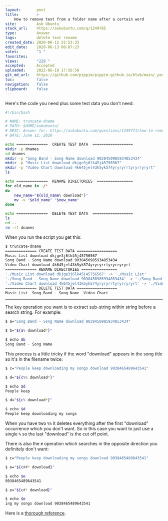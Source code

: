 ```yaml
---
layout:       post
title:        >
    How to remove text from a folder name after a certain word
site:         Ask Ubuntu
stack_url:    https://askubuntu.com/q/1249785
type:         Answer
tags:         delete text rename
created_date: 2020-06-12 22:53:33
edit_date:    2020-06-13 00:07:23
votes:        "1 "
favorites:    
views:        "229 "
accepted:     Accepted
uploaded:     2022-06-19 17:56:58
git_md_url:   https://github.com/pippim/pippim.github.io/blob/main/_posts/2020/2020-06-12-How-to-remove-text-from-a-folder-name-after-a-certain-word.md
toc:          false
navigation:   false
clipboard:    false
---
```


Here's the code you need plus some test data you don't need:



``` bash
#!/bin/bash

# NAME: truncate-dname
# PATH: $HOME/askubuntu/
# DESC: Answer for: https://askubuntu.com/questions/1249771/how-to-remove-text-from-a-folder-name-after-a-certain-word/1249785#1249785
# DATE: June 12, 2020

echo ==============  CREATE TEST DATA  ==================
mkdir -p dnames
cd dnames
mkdir -p "Song Band - Song Name download 9038450985934853434"
mkdir -p "Music List download dkjge3j6lk45j45756567"
mkdir -p "Video Chart download 4k645jel43k5yk574yryryrrtyryrryryrt"
ls

echo ==============  RENAME DIRECTORIES  ================
for old_name in ./*
do
    new_name="${old_name% download*}"
    mv -v "$old_name" "$new_name"
done

echo ==============  DELETE TEST DATA  ==================
ls
cd ..
rm -rf dnames
```

When you run the script you get this:

``` bash
$ truncate-dname
============== CREATE TEST DATA ==================
Music List download dkjge3j6lk45j45756567
Song Band - Song Name download 9038450985934853434
Video Chart download 4k645jel43k5yk574yryryrrtyryrryryrt
============== RENAME DIRECTORIES ================
'./Music List download dkjge3j6lk45j45756567' -> './Music List'
'./Song Band - Song Name download 9038450985934853434' -> './Song Band - Song Name'
'./Video Chart download 4k645jel43k5yk574yryryrrtyryrryryrt' -> './Video Chart'
============== DELETE TEST DATA ==================
Music List  Song Band - Song Name  Video Chart
```


----------


The key operation you want is to extract sub-string within string before a search string. For example:

``` bash
$ a="Song Band - Song Name download 9038450985934853434"

$ b="${a% download*}"

$ echo $b
Song Band - Song Name
```

This process is a little tricky if the word "download" appears in the song title so it's in the filename twice:

``` bash
$ c="People keep downloading my songs download 9038465489643541"

$ d="${c%% download*}"

$ echo $d
People keep

$ d="${c% download*}"

$ echo $d
People keep downloading my songs
```

When you have two `%%` it deletes everything after the first "download" occurrence which you don't want. So in this case you want to just use a single `%` so the last "download" is the cut off point.

There is also the `#` operation which searches in the opposite direction you definitely don't want:

``` bash
$ c="People keep downloading my songs download 9038465489643541"

$ e="${c##* download}"

$ echo $e
9038465489643541

$ e="${c#* download}"

$ echo $e
ing my songs download 9038465489643541

```

Here is a [thorough reference][1].


  [1]: http://tldp.org/LDP/abs/html/string-manipulation.html
